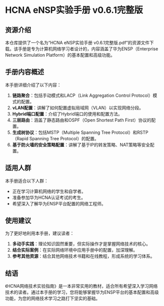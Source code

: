 # HCNA eNSP实验手册 v0.6.1完整版

## 资源介绍

本仓库提供了一个名为“HCNA eNSP实验手册 v0.6.1完整版.pdf”的资源文件下载。该手册是专为计算机网络学习者设计的，内容涵盖了华为ENSP（Enterprise Network Simulation Platform）的基本配置和高级功能。

## 手册内容概述

本手册详细介绍了以下内容：

1. **链路聚合**：包括手动模式和LACP（Link Aggregation Control Protocol）模式的配置。
2. **vLAN配置**：讲解了如何配置虚拟局域网（VLAN）以实现网络分段。
3. **Hybrid端口配置**：介绍了Hybrid端口的使用和配置方法。
4. **三层路由**：涵盖了静态路由和OSPF（Open Shortest Path First）协议的配置。
5. **生成树协议**：包括MSTP（Multiple Spanning Tree Protocol）和RSTP（Rapid Spanning Tree Protocol）的配置。
6. **基于防火墙的安全策略配置**：讲解了基于IP的转发策略、NAT策略等安全配置。

## 适用人群

本手册适合以下人群：

- 正在学习计算机网络的学生和自学者。
- 准备参加华为HCNA认证考试的考生。
- 希望深入了解华为ENSP平台配置的网络工程师。

## 使用建议

为了更好地利用本手册，建议读者：

1. **多动手实践**：理论知识固然重要，但实际操作才是掌握网络技术的核心。
2. **结合实际案例**：在实际网络环境中应用手册中的配置，加深理解。
3. **参考其他资源**：结合其他网络技术书籍和在线教程，形成系统的学习体系。

## 结语

《HCNA网络技术实验指南》是一本非常实用的教材，适合所有希望深入学习网络技术的读者。通过本手册的学习，您将能够掌握华为ENSP平台的基本配置和高级功能，为您的网络技术学习之路打下坚实的基础。
